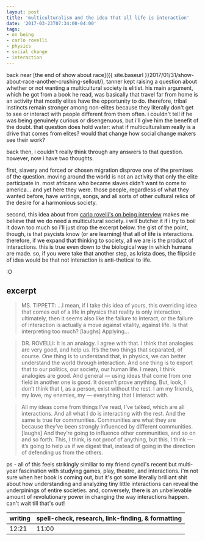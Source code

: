```yaml
---
layout: post
title: 'multiculturalism and the idea that all life is interaction'
date: '2017-03-23T07:34:00-04:00'
tags:
- on being
- carlo rovelli
- physics
- social change
- interaction
--- 
```


back near [the end of show about race]({{ site.baseurl }}2017/01/31/show-about-race-another-crushing-sellout/), tanner kept raising a question about whether or not wanting a multicultural society is elitist. his main argument, which he got from a book he read, was basically that travel far from home is an activity that mostly elites have the opportunity to do. therefore, tribal instincts remain stronger among non-elites because they literally don't get to see or interact with people different from them often. i couldn't tell if he was being genuinely curious or disengenuous, but i'll give him the benefit of the doubt. that question does hold water: what if multiculturalism really is a drive that comes from elites? would that change how social change makers see their work? 

back then, i couldn't really think through any answers to that question. however, now i have two thoughts. 

first, slavery and forced or chosen migration disprove one of the premises of the question. moving around the world is not an activity that only the elite participate in. most africans who became slaves didn't want to come to america... and yet here they were. those people, regardless of what they wanted before, have writings, songs, and all sorts of other cultural relics of the desire for a harmonious society. 

second, this idea about from [carlo rovelli's on being interview](http://www.onbeing.org/programs/carlo-rovelli-all-reality-is-interaction) makes me believe that we do need a multicultural society. i will butcher it if i try to boil it down too much so i'll just drop the excerpt below. the gist of the point, though, is that psycists know (or are learning) that all of life is interactions. therefore, if we expand that thinking to society, all we are is the product of interactions. this is true even down to the biological way in which humans are made. so, if you were take that another step, as krista does, the flipside of idea would be that not interaction is anti-thetical to life. 

:O

## excerpt

> MS. TIPPETT: ...I mean, if I take this idea of yours, this overriding idea that comes out of a life in physics that reality is only interaction, ultimately, then it seems also like the failure to interact, or the failure of interaction is actually a move against vitality, against life. Is that interpreting too much? [laughs] Applying…

> DR. ROVELLI: It is an analogy. I agree with that. I think that analogies are very good, and help us. It’s the two things that separated, of course. One thing is to understand that, in physics, we can better understand the world through interaction. And one thing is to export that to our politics, our society, our human life. I mean, I think analogies are good. And general — using ideas that come from one field in another one is good. It doesn’t prove anything. But, look, I don’t think that I, as a person, exist without the rest. I am my friends, my love, my enemies, my — everything that I interact with.

> All my ideas come from things I’ve read, I’ve talked, which are all interactions. And all what I do is interacting with the rest. And the same is true for communities. Communities are what they are because they’ve been strongly influenced by different communities. [laughs] And they’re going to influence other communities, and so on and so forth. This, I think, is not proof of anything, but this, I think — it’s going to help us if we digest that, instead of going in the direction of defending us from the others.

ps - all of this feels strikingly similiar to my friend cyndi's recent but multi-year fascination with studying games, play, theatre, and interactions. i'm not sure when her book is coming out, but it's got some literally brilliant shit about how understanding and analyzing tiny little interactions can reveal the underpinings of entire societies. and, conversely, there is an unbelievable amount of revolutionary power in changing the way interactions happen. can't wait till that's out!

<table>
	<thead>
		<tr>
			<th>writing</th>
			<th>spell-check, research, link-finding, & formatting</th>
		</tr>
	</thead>
	<tbody>
		<tr>
			<td>12:21</td>
			<td>11:00</td>
		</tr>
	</tbody>
</table>